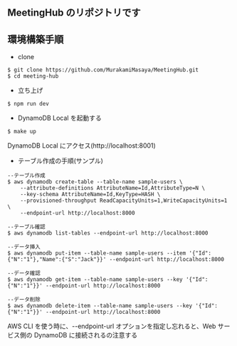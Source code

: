 ## MeetingHub のリポジトリです

## 環境構築手順

- clone

```shell
$ git clone https://github.com/MurakamiMasaya/MeetingHub.git
$ cd meeting-hub
```

- 立ち上げ

```shell
$ npm run dev
```

- DynamoDB Local を起動する

```shell
$ make up
```

DynamoDB Local にアクセス(http://localhost:8001)

- テーブル作成の手順(サンプル)

```shell
--テーブル作成
$ aws dynamodb create-table --table-name sample-users \
    --attribute-definitions AttributeName=Id,AttributeType=N \
    --key-schema AttributeName=Id,KeyType=HASH \
    --provisioned-throughput ReadCapacityUnits=1,WriteCapacityUnits=1 \
    --endpoint-url http://localhost:8000

--テーブル確認
$ aws dynamodb list-tables --endpoint-url http://localhost:8000

--データ挿入
$ aws dynamodb put-item --table-name sample-users --item '{"Id":{"N":"1"},"Name":{"S":"Jack"}}' --endpoint-url http://localhost:8000

--データ確認
$ aws dynamodb get-item --table-name sample-users --key '{"Id":{"N":"1"}}' --endpoint-url http://localhost:8000

--データ削除
$ aws dynamodb delete-item --table-name sample-users --key '{"Id":{"N":"1"}}' --endpoint-url http://localhost:8000
```

AWS CLI を使う時に、--endpoint-url オプションを指定し忘れると、Web サービス側の DynamoDB に接続されるの注意する
